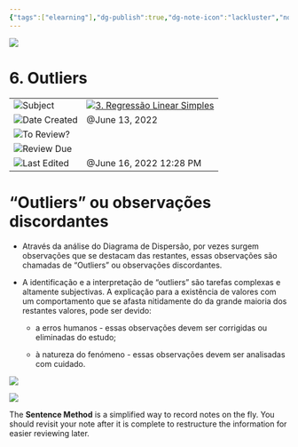 ```yaml
---
{"tags":["elearning"],"dg-publish":true,"dg-note-icon":"lackluster","noteIcon":"lackluster","permalink":"/04-resources-material-para-zettel/elearning/6-outliers/","dgPassFrontmatter":true,"created":"2025-10-16T10:23:02.863+01:00","updated":"2025-10-24T13:19:34.967+01:00"}
---
```



![](Dashboard/Attachments/icons_notes--sentence%2021.png)

# 6. Outliers

|   |   |
|---|---|
|![](Dashboard/Attachments/arrow-northeast_gray%201192.svg)Subject|[![](Dashboard/Attachments/icons_graduate%2021.png)3. Regressão Linear Simples](../Subjects/3%20Regress%C3%A3o%20Linear%20Simples%209558cc6271874dbc880a7ea7990d09e0.html)|
|![](Dashboard/Attachments/calendar_gray%201254.svg)Date Created|@June 13, 2022|
|![](Dashboard/Attachments/checkmark-square_gray%20673.svg)To Review?||
|![](Dashboard/Attachments/formula_gray%20492.svg)Review Due||
|![](Dashboard/Attachments/clock_gray%20124.svg)Last Edited|@June 16, 2022 12:28 PM|

# “Outliers” ou observações discordantes

- Através da análise do Diagrama de Dispersão, por vezes surgem observações que se destacam das restantes, essas observações são chamadas de “Outliers” ou observações discordantes.

- A identificação e a interpretação de “outliers” são tarefas complexas e altamente subjectivas. A explicação para a existência de valores com um comportamento que se afasta nitidamente do da grande maioria dos restantes valores, pode ser devido:
    
    - a erros humanos - essas observações devem ser corrigidas ou eliminadas do estudo;
    
    - à natureza do fenómeno - essas observações devem ser analisadas com cuidado.

[![](Dashboard/Attachments/AFA5B012-1017-4F8D-B63E-856229DAC2AE.jpeg)](6%20Outliers/AFA5B012-1017-4F8D-B63E-856229DAC2AE.jpeg)

![](Dashboard/Attachments/icons_questions%2021.png)

The **Sentence Method** is a simplified way to record notes on the fly. You should revisit your note after it is complete to restructure the information for easier reviewing later.
